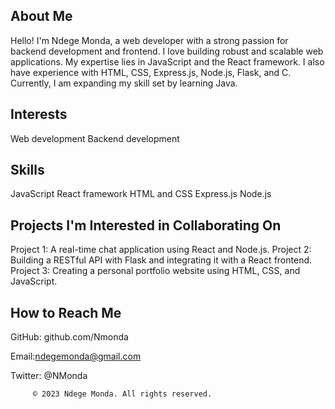 ## About Me
 Hello! I'm Ndege Monda, a web developer with a strong passion for backend development and frontend. I love building robust and scalable web applications. My expertise lies in  JavaScript and the React framework. I also have experience with HTML, CSS, Express.js, Node.js, Flask, and C. Currently, I am expanding my skill set by learning Java.

## Interests
  Web development
  Backend development
## Skills
  
  JavaScript
  React framework
  HTML and CSS
  Express.js
  Node.js


  
## Projects I'm Interested in Collaborating On
  Project 1: A real-time chat application using React and Node.js.
  Project 2: Building a RESTful API with Flask and integrating it with a React frontend.
  Project 3: Creating a personal portfolio website using HTML, CSS, and JavaScript.

## How to Reach Me
  GitHub: github.com/Nmonda
  
  Email:ndegemonda@gmail.com
  
  Twitter: @NMonda


         © 2023 Ndege Monda. All rights reserved.
